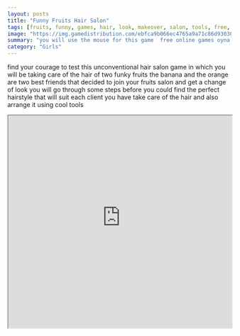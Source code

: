 ```yaml
---
layout: posts
title: "Funny Fruits Hair Salon"
tags: [fruits, funny, games, hair, look, makeover, salon, tools, free, online, games, oyna, game, free, games, play, play, games]
image: "https://img.gamedistribution.com/ebfca9b066ec4765a9a71c86d93030cf.jpg"
summary: "you will use the mouse for this game  free online games oyna game free games play play games"
category: "Girls"
---
```


find your courage to test this unconventional hair salon game in which you will be taking care of the hair of two funky fruits the banana and the orange are two best friends that decided to join your fruits salon and get a change of look you will go through some steps before you could find the perfect hairstyle that will suit each client you have take care of the hair and also arrange it using cool tools

<iframe width="100%" height="480px;" src="https://flash.gamedistribution.com?game=ebfca9b066ec4765a9a71c86d93030cf"></iframe>